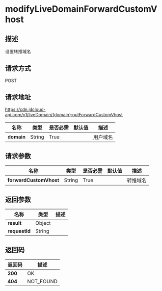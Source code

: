 # modifyLiveDomainForwardCustomVhost


## 描述
设置转推域名

## 请求方式
POST

## 请求地址
https://cdn.jdcloud-api.com/v1/liveDomain/{domain}:putForwardCustomVhost

|名称|类型|是否必需|默认值|描述|
|---|---|---|---|---|
|**domain**|String|True| |用户域名|

## 请求参数
|名称|类型|是否必需|默认值|描述|
|---|---|---|---|---|
|**forwardCustomVhost**|String|True| |转推域名|


## 返回参数
|名称|类型|描述|
|---|---|---|
|**result**|Object| |
|**requestId**|String| |


## 返回码
|返回码|描述|
|---|---|
|**200**|OK|
|**404**|NOT_FOUND|

